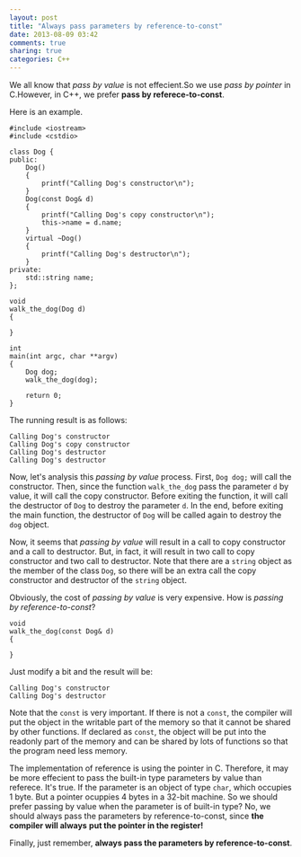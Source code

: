 ```yaml
---
layout: post
title: "Always pass parameters by reference-to-const"
date: 2013-08-09 03:42
comments: true
sharing: true
categories: C++
---
```

We all know that *pass by value* is not effecient.So we use *pass by pointer*
in C.However, in C++, we prefer **pass by referece-to-const**.

Here is an example.

    #include <iostream>
    #include <cstdio>
    
    class Dog {
    public:
        Dog()
        {
    	    printf("Calling Dog's constructor\n");
        }
        Dog(const Dog& d)
        {
    	    printf("Calling Dog's copy constructor\n");
    		this->name = d.name;
        }
        virtual ~Dog()
        {
    	    printf("Calling Dog's destructor\n");
        }
    private:
        std::string name;
    };
    
    void
    walk_the_dog(Dog d)
    {
    
    }
    
    int
    main(int argc, char **argv)
    {
        Dog dog;
        walk_the_dog(dog);
        
        return 0;
    }
        
The running result is as follows:

    Calling Dog's constructor
    Calling Dog's copy constructor
    Calling Dog's destructor
    Calling Dog's destructor

Now, let's analysis this *passing by value* process.
First, ``Dog dog;`` will call the constructor. Then, since the function
``walk_the_dog`` pass the parameter ``d`` by value, it will call the copy
constructor. Before exiting the function, it will call the destructor of ``Dog``
to destroy the parameter ``d``. In the end, before exiting the main function,
the destructor of ``Dog`` will be called again to destroy the ``dog`` object.

Now, it seems that *passing by value* will result in a call to copy constructor
and a call to destructor. But, in fact, it will result in two call to copy
constructor and two call to destructor. Note that there are a ``string`` object
as the member of the class ``Dog``, so there will be an extra call the copy
constructor and destructor of the ``string`` object.

Obviously, the cost of *passing by value* is very expensive.
How is *passing by reference-to-const*?

    void
    walk_the_dog(const Dog& d)
    {
    
    }
    
Just modify a bit and the result will be:

    Calling Dog's constructor
    Calling Dog's destructor

Note that the ``const`` is very important. If there is not a ``const``, the
compiler will put the object in the writable part of the memory so that it
cannot be shared by other functions. If declared as ``const``, the object
will be put into the readonly part of the memory and can be shared by lots
of functions so that the program need less memory.

The implementation of reference is using the pointer in C. Therefore, it may
be more effecient to pass the built-in type parameters by value than referece.
It's true. If the parameter is an object of type ``char``, which occupies
1 byte. But a pointer ocuppies 4 bytes in a 32-bit machine. So we should prefer
passing by value when the parameter is of built-in type? No, we should always
pass the parameters by reference-to-const, since **the compiler will always**
**put the pointer in the register!**

Finally, just remember, **always pass the parameters by reference-to-const**.

